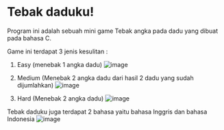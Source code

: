 # Tebak daduku!
 
Program ini adalah sebuah mini game Tebak angka pada dadu yang dibuat pada bahasa C.

Game ini terdapat 3 jenis kesulitan :
 1. Easy (menebak 1 angka dadu)
 ![image](https://user-images.githubusercontent.com/77229194/202406059-6497794f-0751-40be-92aa-a15434c5b223.png)

 2. Medium (Menebak 2 angka dadu dari hasil 2 dadu yang sudah dijumlahkan)
 ![image](https://user-images.githubusercontent.com/77229194/202406239-384813c2-7387-46d6-82ea-c9d1e2b8f4c9.png)

 
 3. Hard (Menebak 2 angka dadu)
 ![image](https://user-images.githubusercontent.com/77229194/202406554-ce7e717a-567b-4078-b544-7620d3999009.png)

 
Tebak daduku juga terdapat 2 bahasa yaitu bahasa Inggris dan bahasa Indonesia
 ![image](https://user-images.githubusercontent.com/77229194/202406701-44bc4c5c-d9d2-455a-af70-0963e6faeb05.png)


